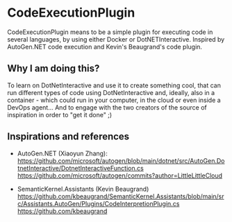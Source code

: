 # CodeExecutionPlugin
CodeExecutionPlugin means to be a simple plugin for executing code in several languages, by using either Docker or DotNETInteractive. Inspired by AutoGen.NET code execution and Kevin's Beaugrand's code plugin.

## Why I am doing this?
To learn on DotNetInteractive and use it to create something cool, that can run different types of code using DotNetInteractive and, ideally, also in a container - which could run in your computer, in the cloud or even inside a DevOps agent...
And to engage with the two creators of the source of inspiration in order to "get it done" ;)


## Inspirations and references
- AutoGen.NET (Xiaoyun Zhang):
https://github.com/microsoft/autogen/blob/main/dotnet/src/AutoGen.DotnetInteractive/DotnetInteractiveFunction.cs
https://github.com/microsoft/autogen/commits?author=LittleLittleCloud

- SemanticKernel.Assistants (Kevin Beaugrand)
https://github.com/kbeaugrand/SemanticKernel.Assistants/blob/main/src/Assistants.AutoGen/Plugins/CodeInterpretionPlugin.cs
https://github.com/kbeaugrand